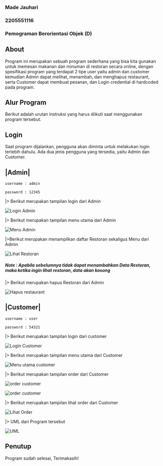 ### Made Jauhari
### 2205551116
### Pemograman Berorientasi Objek (D)

## About
Program ini merupakan sebuah program sederhana yang bisa kita gunakan untuk memesan makanan dan minuman di restoran secara online, dengan spesifikasi program yang terdapat 2 tipe user yaitu admin dan customer kemudian Admin dapat melihat, menambah, dan menghapus restaurant, serta Customer dapat membuat pesanan, dan Login credential di hardcoded pada program.

## Alur Program
Berikut adalah urutan instruksi yang harus diikuti saat menggunakan program tersebut.

## Login
Saat program dijalankan, pengguna akan diminta untuk melakukan login terlebih dahulu. Ada dua jenis pengguna yang tersedia, yaitu Admin dan Customer.

## |Admin|
`username : admin`

`password : 12345`

|> Berikut merupakan tampilan login dari Admin

![Login Admin](/img/login%20admin.png "Login Admin")

|> Berikut merupakan tampilan menu utama dari Admin

![Menu Admin](/img/menu%20admin.png "Menu Admin")

|>Berikut merupakan menampilkan daftar Restoran sekaligus Menu dari Admin

![Lihat Restoran](/img/tambah%20restoran%20dan%20menu.png "Lihat Restoran")

##### Note : Apabila sebelumnya tidak dapat menambahkan Data Restoran, maka ketika ingin lihat restoran, data akan kosong


|> Berikut merupakan hapus Restoran dari Admin

![Hapus restaurant](/img/hapus%20restaurant.png "Hapus restaurant")

## |Customer|

`username : user`

`password : 54321`

|> Berikut merupakan tampilan login dari customer

![Login Customer](/img/login%20customer.png "Login customer")

|> Berikut merupakan tampilan menu utama dari Customer

![Menu utama customer](/img/menu%20utama%20customer.png "Menu utama customer")

|> Berikut merupakan tampilan order dari Customer

![order customer](/img/tampilan%20order%20dari%20customer.png "order customer")

![order customer](/img/tampilan%20order%20dari%20customer2.png "order customer")

|> Berikut merupakan tampilan lihat order dari Customer

![Lihat Order](/img/lihat%20order.png "Lihat Order")

|> UML dari Program tersebut

![UML](/img/UML%20restoran%20online.drawio.png "UML")

## Penutup

Program sudah selesai, Terimakasih!